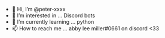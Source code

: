 - 👋 Hi, I’m @peter-xxxx
- 👀 I’m interested in ... Discord bots
- 🌱 I’m currently learning ... python
- 📫 How to reach me ... abby lee miller#0661 on discord <33

<!---
peter-xxxx/peter-xxxx is a ✨ special ✨ repository because its `README.md` (this file) appears on your GitHub profile.
You can click the Preview link to take a look at your changes.
--->
